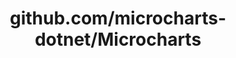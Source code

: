 ---
layout: post
title: github.com/microcharts-dotnet/Microcharts
categories: link
tags: [انگلیسی, برنامه‌نویسی]
---
